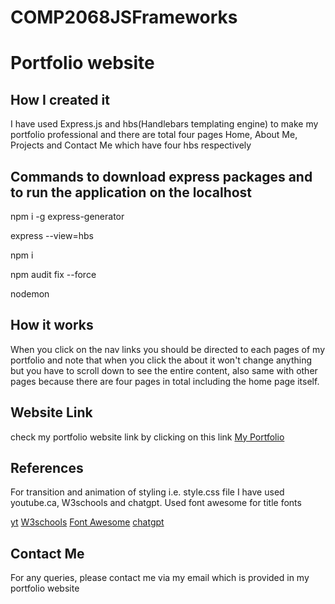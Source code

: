 # COMP2068JSFrameworks
 
# Portfolio website
## How I created it
I have used Express.js and hbs(Handlebars templating engine) to make my portfolio professional and there are total four pages Home, About Me, Projects and Contact Me which have four hbs respectively 

## Commands to download express packages and to run the application on the localhost
npm i -g express-generator

express --view=hbs

npm i

npm audit fix --force

nodemon
## How it works 
When you click on the nav links you should be directed to each pages of my portfolio and note that when you click the about it won't change anything but you have to scroll down to see the entire content, also same with other pages because there are four pages in total including the home page itself.

## Website Link
check my portfolio website link by clicking on this link [My Portfolio]( )

## References
For transition and animation of styling i.e. style.css file I have used youtube.ca, W3schools and chatgpt. Used font awesome for title fonts

[yt](https://www.youtube.com/)
[W3schools](https://www.w3schools.com/)
[Font Awesome](https://fontawesome.com/)
[chatgpt](https://chatgpt.com/)


## Contact Me
For any queries, please contact me via my email which is provided in my portfolio website